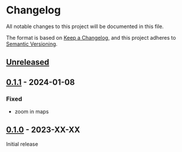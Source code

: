 # Changelog
All notable changes to this project will be documented in this file.

The format is based on [Keep a Changelog](https://keepachangelog.com/en/1.0.0/),
and this project adheres to [Semantic Versioning](https://semver.org/spec/v2.0.0.html).

## [Unreleased]

## [0.1.1] - 2024-01-08

### Fixed
* zoom in maps

## [0.1.0] - 2023-XX-XX

Initial release

[Unreleased]: https://github.com/fmatter/clld-etymology-plugin/compare/v0.0.1...HEAD
[0.1.1]: https://github.com/fmatter/clld-etymology-plugin/compare/v0.0.1...v0.0.1
[0.1.0]: https://github.com/fmatter/clld-etymology-plugin/commit/insert_this_by_hand